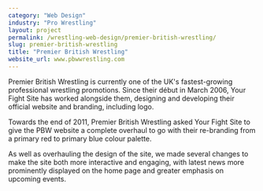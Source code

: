 ```yaml
---
category: "Web Design"
industry: "Pro Wrestling"
layout: project
permalink: /wrestling-web-design/premier-british-wrestling/
slug: premier-british-wrestling
title: "Premier British Wrestling"
website_url: www.pbwwrestling.com
---
```

<p>Premier British Wrestling is currently one of the UK's fastest-growing professional wrestling promotions. Since their début in March 2006, Your Fight Site has worked alongside them, designing and developing their official website and branding, including logo.</p>
<p>Towards the end of 2011, Premier British Wrestling asked Your Fight Site to give the PBW website a complete overhaul to go with their re-branding from a primary red to primary blue colour palette.</p>
<p>As well as overhauling the design of the site, we made several changes to make the site both more interactive and engaging, with latest news more prominently displayed on the home page and greater emphasis on upcoming events.</p>
